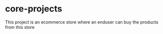 # core-projects
This project is an ecommerce store where an enduser can buy the products from this store
